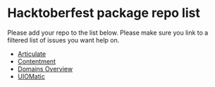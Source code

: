 # Hacktoberfest package repo list

Please add your repo to the list below. Please make sure you link to a filtered list of issues you want help on.

- [Articulate](https://github.com/Shazwazza/Articulate/issues?q=is%3Aissue+is%3Aopen+label%3A%22help+wanted%22)
- [Contentment](https://github.com/leekelleher/umbraco-contentment/issues?q=is%3Aissue+is%3Aopen+label%3A%22help+wanted%22)
- [Domains Overview](https://github.com/erikjanwestendorp/Our.Umbraco.Domains/issues?q=is%3Aissue+is%3Aopen+label%3A%22help+wanted%22)
- [UIOMatic](https://github.com/TimGeyssens/UIOMatic/labels/help%20wanted)


